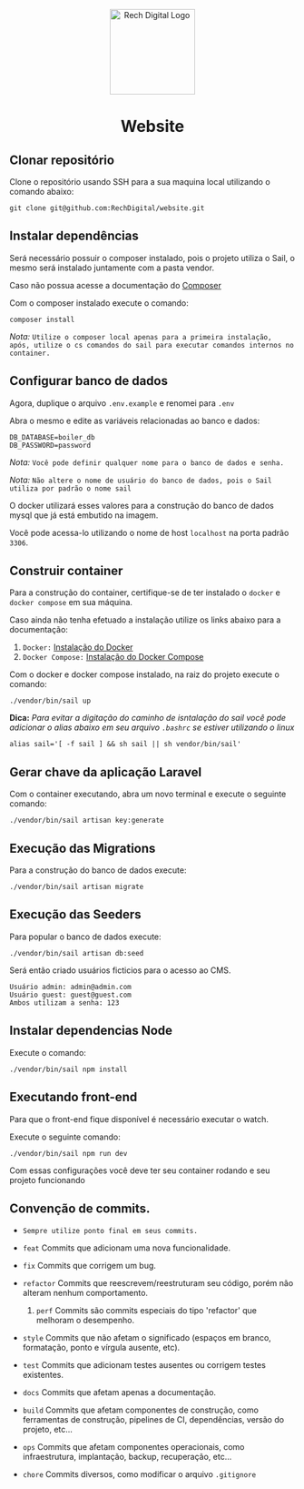 <p align="center">
<img src="https://avatars.githubusercontent.com/u/135225845?s=200&v=4" width="150" alt="Rech Digital Logo">
</p>

# <p align="center">Website</p>

## Clonar repositório

Clone o repositório usando SSH para a sua maquina local utilizando o comando abaixo:
```shell
git clone git@github.com:RechDigital/website.git
```
## Instalar dependências

Será necessário possuir o composer instalado, pois o projeto utiliza o Sail,
o mesmo será instalado juntamente com a pasta vendor.

Caso não possua acesse a documentação do [Composer](https://getcomposer.org/doc/00-intro.md)

Com o composer instalado execute o comando:

```shell
composer install
```

_Nota:_ `Utilize o composer local apenas para a primeira instalação, após,
utilize o cs comandos do sail para executar comandos internos no container.`

## Configurar banco de dados

Agora, duplique o arquivo `.env.example` e renomei para `.env`

Abra o mesmo e edite as variáveis relacionadas ao banco e dados:

```dotenv
DB_DATABASE=boiler_db
DB_PASSWORD=password
```

_Nota:_ `Você pode definir qualquer nome para o banco de dados e senha.`

_Nota:_ `Não altere o nome de usuário do banco de dados, pois o Sail utiliza por padrão o nome sail`

O docker utilizará esses valores para a construção do banco de dados mysql que já está embutido na imagem.

Você pode acessa-lo utilizando o nome de host `localhost` na porta padrão `3306`.

## Construir container
Para a construção do container, certifique-se de ter instalado o `docker` e `docker compose` em sua máquina.

Caso ainda não tenha efetuado a instalação utilize os links abaixo para a documentação:

1. `Docker:` [Instalação do Docker](https://docs.docker.com/get-docker/)
2. `Docker Compose:` [Instalação do Docker Compose](https://docs.docker.com/compose/install/)

Com o docker e docker compose instalado, na raiz do projeto execute o comando:
```shell
./vendor/bin/sail up
```
**Dica:** _Para evitar a digitação do caminho de isntalação do sail você pode 
adicionar o alias abaixo em seu arquivo `.bashrc` se estiver utilizando o linux_
```
alias sail='[ -f sail ] && sh sail || sh vendor/bin/sail'
```

## Gerar chave da aplicação Laravel

Com o container executando, abra um novo terminal e execute o seguinte comando:
```shell
./vendor/bin/sail artisan key:generate
```

## Execução das Migrations
Para a construção do banco de dados execute:
```shell
./vendor/bin/sail artisan migrate
```

## Execução das Seeders
Para popular o banco de dados execute:
```shell
./vendor/bin/sail artisan db:seed
```
Será então criado usuários ficticios para o acesso ao CMS.

```
Usuário admin: admin@admin.com
Usuário guest: guest@guest.com
Ambos utilizam a senha: 123
```
## Instalar dependencias Node
Execute o comando:
```shell
./vendor/bin/sail npm install
```

## Executando front-end
Para que o front-end fique disponível é necessário executar o watch.

Execute o seguinte comando:
```shell
./vendor/bin/sail npm run dev
```

Com essas configurações você deve ter seu container rodando e seu projeto funcionando

## Convenção de commits.

- `Sempre utilize ponto final em seus commits.`

- `feat` Commits que adicionam uma nova funcionalidade.
- `fix` Commits que corrigem um bug.

- `refactor` Commits que reescrevem/reestruturam seu código, porém não alteram nenhum comportamento.

    1. `perf` Commits são commits especiais do tipo 'refactor' que melhoram o desempenho.

- `style` Commits que não afetam o significado (espaços em branco, formatação, ponto e vírgula ausente, etc).
- `test` Commits que adicionam testes ausentes ou corrigem testes existentes.
- `docs` Commits que afetam apenas a documentação.
- `build` Commits que afetam componentes de construção, como ferramentas de construção, pipelines de CI, dependências, versão do projeto, etc...
- `ops` Commits que afetam componentes operacionais, como infraestrutura, implantação, backup, recuperação, etc...
- `chore` Commits diversos, como modificar o arquivo `.gitignore`
